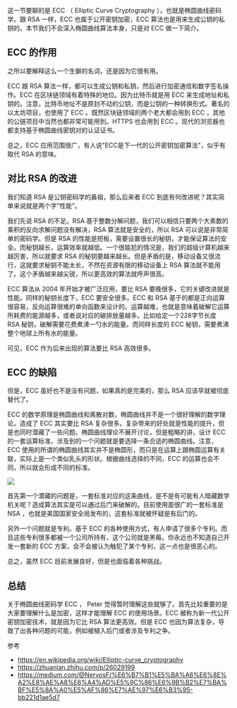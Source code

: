 这一节要聊的是 ECC （ Elliptic Curve Cryptography ），也就是椭圆曲线密码学。跟 RSA 一样，ECC 也属于公开密钥加密，ECC 算法也是用来生成公钥的私钥的。本节我们不会深入椭圆曲线算法本身，只是对 ECC 做一下简介。

## ECC 的作用

之所以要解释这么一个生僻的名词，还是因为它很有用。

ECC 跟 RSA 算法一样，都可以生成公钥和私钥，然后进行加密通信和数字签名操作。ECC 在区块链领域有着特殊的地位。因为比特币就是用 ECC 来生成地址和私钥的。注意，比特币地址不是原封不动的公钥，而是公钥的一种转换形式。著名的以太坊项目，也使用了 ECC 。既然区块链领域的两个老大都会用到 ECC ，其他的公链项目中当然也都非常可能用到。HTTPS 也会用到 ECC 。现代的浏览器也都支持基于椭圆曲线密钥对的认证证书。

总之，ECC 应用范围很广，有人说"ECC是下一代的公开密钥加密算法"，似乎有取代 RSA 的意味。

## 对比 RSA 的改进

我们知道 RSA 是公钥密码学的鼻祖，那么后来者 ECC 到底有何改进呢？其实简单来说就是两个字“性能”。

我们先说 RSA 的不足。RSA 基于整数分解问题，我们可以相信只要两个大素数的乘积的反向求解问题没有解决，RSA 算法就是安全的，所以 RSA 可以说是非常简单的密码学。但是 RSA 的性能是短板，需要设置很长的秘钥，才能保证算法的安全。而秘钥越长，运算效率就越低。一个很尴尬的情况是，我们的超级计算机越来越厉害，所以就要求 RSA 的秘钥要越来越长。但是矛盾的是，移动设备又很流行，这就要求秘钥不能太长，不然在资源有限的移动设备上 RSA 算法就不能用了。这个矛盾越来越尖锐，所以更高效的算法就呼声很高。

ECC 算法从 2004 年开始才被广泛应用，要比 RSA 要晚很多，它的关键改进就是性能。同样的秘钥长度下，ECC 要安全很多。ECC 和 RSA 基于的都是正向运算很容易，反向运算很难的单向函数来设计的。运算越难，也就是意味着破解它运算所耗费的能源越多，或者说对应的碳排放量越多。比如给定一个228字节长度 RSA 秘钥，破解需要花费煮沸一勺水的能量。而同样长度的 ECC 秘钥，需要煮沸整个地球上所有水的能量。

可见，ECC 作为后来出现的算法要比 RSA 高效很多。

## ECC 的缺陷

但是，ECC 虽好也不是没有问题，如果真的是完美的，那么 RSA 应该早就被彻底替代了。

ECC 的数学原理是椭圆曲线和离散对数，椭圆曲线并不是一个很好理解的数学理论。造成了 ECC 其实要比 RSA 复杂很多。复杂带来的好处就是性能的提升，但是也同时潜藏了一些问题。椭圆曲线理论不展开讨论，但是粗略的讲，设计 ECC 的一套运算标准，涉及到的一个问题就是要选择一条合适的椭圆曲线。注意，ECC 使用的所谓的椭圆曲线其实并不是椭圆形，而只是在运算上跟椭圆运算有关联，实际上是一个类似乳头的形状。根据曲线选择的不同，ECC 的运算也会不同，所以就会形成不同的标准。

![](https://img.haoqicat.com/2018100701.jpg)

首先第一个潜藏的问题是，一套标准对应的这条曲线，是不是有可能有人暗藏数学机关呢？造成算法其实是可以通过后门来破解的。目前使用面很广的一套标准是 NSA ，也就是美国国家安全局发布的，这套标准就被怀疑是有后门的。

另外一个问题就是专利。基于 ECC 的各种使用方式，有人申请了很多个专利。而且这些专利很多都被一个公司所持有，这个公司就是黑莓。你永远也不知道自己开发一套新的 ECC 方案，会不会被认为触犯了某个专利，这一点也是很恶心的。

总之，虽然 ECC 目前发展良好，但是也面临着各种挑战。

## 总结

关于椭圆曲线密码学 ECC ， Peter 觉得暂时理解这些就够了。首先比较重要的是大家要理解什么是加密，这样才能理解 ECC 的使用场景。ECC 被称为新一代公开密钥加密技术，就是因为它比 RSA 算法更高效。但是 ECC 也因为算法复杂，导致了出各种问题的可能，例如被植入后门或者涉及专利之争。

参考

- https://en.wikipedia.org/wiki/Elliptic-curve_cryptography
- https://zhuanlan.zhihu.com/p/26029199
- https://medium.com/@NervosF/%E6%B7%B1%E5%BA%A6%E6%8E%A2%E8%AE%A8%E6%A4%AD%E5%9C%86%E6%9B%B2%E7%BA%BF%E5%8A%A0%E5%AF%86%E7%AE%97%E6%B3%95-bb221d1ae5d7
